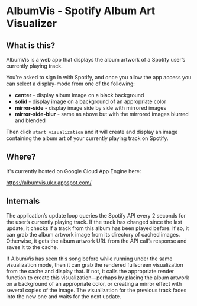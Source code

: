 # AlbumVis - Spotify Album Art Visualizer

## What is this?

AlbumVis is a web app that displays the album artwork of a Spotify user’s currently playing track.

You're asked to sign in with Spotify, and once you allow the app access you can select a display-mode from one of the following:

- **center** - display album image on a black background
- **solid** - display image on a background of an appropriate color
- **mirror-side** - display image side by side with mirrored images
- **mirror-side-blur** - same as above but with the mirrored images blurred and blended

Then click `start visualization` and it will create and display an image containing the album art of your currently playing track on Spotify.

## Where?

It's currently hosted on Google Cloud App Engine here:

https://albumvis.uk.r.appspot.com/

## Internals

The application’s update loop queries the Spotify API every 2 seconds for the user’s currently playing track. If the track has changed since the last update, it checks if a track from this album has been played before. If so, it can grab the album artwork image from its directory of cached images. Otherwise, it gets the album artwork URL from the API call’s response and saves it to the cache.

If AlbumVis has seen this song before while running under the same visualization mode, then it can grab the rendered fullscreen visualization from the cache and display that. If not, it calls the appropriate render function to create this visualization—perhaps by placing the album artwork on a background of an appropriate color, or creating a mirror effect with several copies of the image. The visualization for the previous track fades into the new one and waits for the next update.
